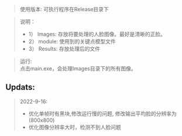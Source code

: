 >使用版本: 可执行程序在Release目录下

>说明：
>*    1） Images: 存放将要处理的人脸图像。最好是清晰的正脸。
>*    2） module: 使用到的关键点模型文件
>*    3） Results:  存放处理后的文件

>运行:  
>点击main.exe，会处理Images目录下的所有图像。


## Updats:  
>2022-9-16:  
>* 优化单帧时有黑块,修改运行慢的问题, 修改输出平均脸的分辨率为(800x800)  
>* 优化图像分辨率大时，检测不到人脸问题





